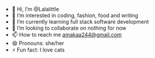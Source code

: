 - 👋 Hi, I’m @Lalalittle
- 👀 I’m interested in coding, fashion, food and writing
- 🌱 I’m currently learning full stack software development
- 💞️ I’m looking to collaborate on nothing for now
- 📫 How to reach me amakaa244@gmail.com
- 😄 Pronouns: she/her
- ⚡ Fun fact: I love cats

<!---
Lalalittle/Lalalittle is a ✨ special ✨ repository because its `README.md` (this file) appears on your GitHub profile.
You can click the Preview link to take a look at your changes.
--->
